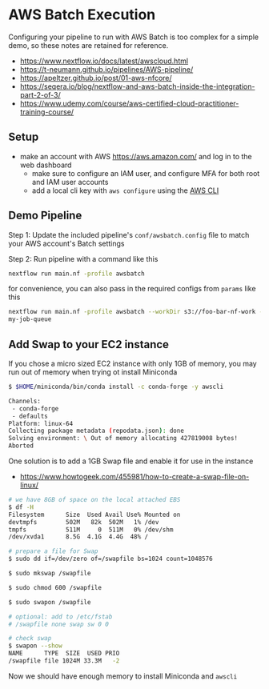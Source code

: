 # AWS Batch Execution

Configuring your pipeline to run with AWS Batch is too complex for a simple demo, so these notes are retained for reference.

- https://www.nextflow.io/docs/latest/awscloud.html
- https://t-neumann.github.io/pipelines/AWS-pipeline/
- https://apeltzer.github.io/post/01-aws-nfcore/
- https://seqera.io/blog/nextflow-and-aws-batch-inside-the-integration-part-2-of-3/
- https://www.udemy.com/course/aws-certified-cloud-practitioner-training-course/

## Setup

- make an account with AWS https://aws.amazon.com/ and log in to the web dashboard
  - make sure to configure an IAM user, and configure MFA for both root and IAM user accounts
  - add a local cli key with `aws configure` using the [AWS CLI](https://docs.aws.amazon.com/cli/latest/userguide/getting-started-install.html)

## Demo Pipeline

Step 1: Update the included pipeline's `conf/awsbatch.config` file to match your AWS account's Batch settings

Step 2: Run pipeline with a command like this

```bash
nextflow run main.nf -profile awsbatch
```

for convenience, you can also pass in the required configs from `params` like this

```bash
nextflow run main.nf -profile awsbatch --workDir s3://foo-bar-nf-work --queue
my-job-queue
```

## Add Swap to your EC2 instance

If you chose a micro sized EC2 instance with only 1GB of memory, you may run out of memory when trying ot install Miniconda

```bash
$ $HOME/miniconda/bin/conda install -c conda-forge -y awscli

Channels:
 - conda-forge
 - defaults
Platform: linux-64
Collecting package metadata (repodata.json): done
Solving environment: \ Out of memory allocating 427819008 bytes!
Aborted
```

One solution is to add a 1GB Swap file and enable it for use in the instance

- https://www.howtogeek.com/455981/how-to-create-a-swap-file-on-linux/

```bash
# we have 8GB of space on the local attached EBS
$ df -H
Filesystem      Size  Used Avail Use% Mounted on
devtmpfs        502M   82k  502M   1% /dev
tmpfs           511M     0  511M   0% /dev/shm
/dev/xvda1      8.5G  4.1G  4.4G  48% /

# prepare a file for Swap
$ sudo dd if=/dev/zero of=/swapfile bs=1024 count=1048576

$ sudo mkswap /swapfile

$ sudo chmod 600 /swapfile

$ sudo swapon /swapfile

# optional: add to /etc/fstab
# /swapfile none swap sw 0 0

# check swap
$ swapon --show
NAME      TYPE  SIZE  USED PRIO
/swapfile file 1024M 33.3M   -2
```

Now we should have enough memory to install Miniconda and `awscli`